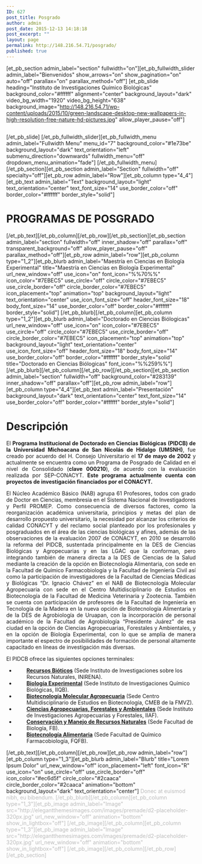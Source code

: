```yaml
---
ID: 627
post_title: Posgrado
author: admin
post_date: 2015-12-13 14:18:18
post_excerpt: ""
layout: page
permalink: http://148.216.54.71/posgrado/
published: true
---
```

[et_pb_section admin_label="section" fullwidth="on"][et_pb_fullwidth_slider admin_label="Bienvenidos" show_arrows="on" show_pagination="on" auto="off" parallax="on" parallax_method="off"] [et_pb_slide heading="Instituto de Investigaciones Químico Biológicas" background_color="#ffffff" alignment="center" background_layout="dark" video_bg_width="1920" video_bg_height="638" background_image="http://148.216.54.71/wp-content/uploads/2015/10/green-landscape-desktop-new-wallpapers-in-high-resolution-free-nature-hd-pictures.jpg" allow_player_pause="off"]
<h2></h2>
[/et_pb_slide] [/et_pb_fullwidth_slider][et_pb_fullwidth_menu admin_label="Fullwidth Menu" menu_id="7" background_color="#1e73be" background_layout="dark" text_orientation="left" submenu_direction="downwards" fullwidth_menu="off" dropdown_menu_animation="fade"] [/et_pb_fullwidth_menu][/et_pb_section][et_pb_section admin_label="Section" fullwidth="off" specialty="off"][et_pb_row admin_label="Row"][et_pb_column type="4_4"][et_pb_text admin_label="Text" background_layout="light" text_orientation="center" text_font_size="14" use_border_color="off" border_color="#ffffff" border_style="solid"]
<h1>PROGRAMAS DE POSGRADO</h1>
[/et_pb_text][/et_pb_column][/et_pb_row][/et_pb_section][et_pb_section admin_label="section" fullwidth="off" inner_shadow="off" parallax="off" transparent_background="off" allow_player_pause="off" parallax_method="off"][et_pb_row admin_label="row"][et_pb_column type="1_2"][et_pb_blurb admin_label="Maestría en Ciencias en Biología Experimental" title="Maestría en Ciencias en Biología Experimental" url_new_window="off" use_icon="on" font_icon="%%70%%" icon_color="#7EBEC5" use_circle="off" circle_color="#7EBEC5" use_circle_border="off" circle_border_color="#7EBEC5" icon_placement="top" animation="top" background_layout="light" text_orientation="center" use_icon_font_size="off" header_font_size="18" body_font_size="14" use_border_color="off" border_color="#ffffff" border_style="solid"] [/et_pb_blurb][/et_pb_column][et_pb_column type="1_2"][et_pb_blurb admin_label="Doctorado en Ciencias Biólogicas" url_new_window="off" use_icon="on" icon_color="#7EBEC5" use_circle="off" circle_color="#7EBEC5" use_circle_border="off" circle_border_color="#7EBEC5" icon_placement="top" animation="top" background_layout="light" text_orientation="center" use_icon_font_size="off" header_font_size="18" body_font_size="14" use_border_color="off" border_color="#ffffff" border_style="solid" title="Doctorado en Ciencias Biólogicas" font_icon="%%259%%"] [/et_pb_blurb][/et_pb_column][/et_pb_row][/et_pb_section][et_pb_section admin_label="section" fullwidth="off" background_color="#283139" inner_shadow="off" parallax="off"][et_pb_row admin_label="row"][et_pb_column type="4_4"][et_pb_text admin_label="Presentación" background_layout="dark" text_orientation="center" text_font_size="14" use_border_color="off" border_color="#ffffff" border_style="solid"]
<h1>Descripción</h1>
<p style="text-align: justify;">El <strong>Programa Institucional de Doctorado en Ciencias Biológicas (PIDCB) de la Universidad Michoacana de San Nicolás de Hidalgo (UMSNH)</strong>, fue creado por acuerdo del H. Consejo Universitario el <strong>17 de mayo de 2002</strong> y actualmente se encuentra como un Programa de Posgrado de Calidad en el nivel de Consolidado (<strong>clave 000210</strong>), de acuerdo con la evaluación realizada por SEP-CONACYT. <strong>Este programa actualmente cuenta con proyectos de investigación financiados por el CONACYT.</strong></p>
<p style="text-align: justify;">El Núcleo Académico Básico (NAB) agrupa 61 Profesores, todos con grado de Doctor en Ciencias, membresia en el Sistema Nacional de Investigadores y Perfil PROMEP. Como consecuencia de diversos factores, como la reorganización académica universitaria, principios y metas del plan de desarrollo propuesto universitario, la necesidad por alcanzar los criterios de calidad CONACYT y del reclamo social planteado por los profesionales y posgraduados en el área de las ciencias biológicas y afines, además de las observaciones de la evaluación 2007 de CONACYT, en 2010 se desarrolló la reforma del PIDCB, sustentada principalmente en la DES de Ciencias Biológicas y Agropecuarias y en las LGAC que la conforman, pero integrando también de manera directa a la DES de Ciencias de la Salud mediante la creación de la opción en Biotecnología Alimentaria, con sede en la Facultad de Químico Farmacobiología y la Facultad de Ingeniería Civil así como la participación de investigadores de la Facultad de Ciencias Médicas y Biológicas “Dr. Ignacio Chávez” en el NAB de Biotecnología Molecular Agropecuaria con sede en el Centro Multidisciplinario de Estudios en Biotecnología de la Facultad de Medicina Veterinaria y Zootecnia. También se cuenta con participación de profesores de la Facultad de Ingeniería en Tecnología de la Madera en la nueva opción de Biotecnología Alimentaria y de la DES de Agrobiología de Uruapan, con la incorporación de personal académico de la Facultad de Agrobiología “Presidente Juárez” de esa ciudad en la opción de Ciencias Agropecuarias, Forestales y Ambientales, y en la opción de Biología Experimental, con lo que se amplía de manera importante el espectro de posibilidades de formación de personal altamente capacitado en líneas de investigación más diversas.</p>
<p style="text-align: justify;">El PIDCB ofrece las siguientes opciones terminales:</p>

<ul>
	<li style="padding-left: 30px;"><strong><a href="http://www.iiqb.umich.mx/PIDCB/index.php/lineas-de-aplicacion-y-generacion-del-conocimiento/recursos-bioticos">Recursos Bióticos</a></strong> (Sede Instituto de Investigaciones sobre los Recursos Naturales, INIRENA).</li>
	<li style="padding-left: 30px;"><strong><a href="http://www.iiqb.umich.mx/PIDCB/index.php/lineas-de-aplicacion-y-generacion-del-conocimiento/biologia-experimental">Biología Experimental</a></strong> (Sede Instituto de Investigaciones Químico Biológicas, IIQB).</li>
	<li style="padding-left: 30px;"><strong><a href="http://www.iiqb.umich.mx/PIDCB/index.php/lineas-de-aplicacion-y-generacion-del-conocimiento/biotecnologia-molecular-agropecuaria">Biotecnología Molecular Agropecuaria</a></strong> (Sede Centro Multidisciplinario de Estudios en Biotecnología, CMEB de la FMVZ).</li>
	<li style="padding-left: 30px;"><strong><a href="http://www.iiqb.umich.mx/PIDCB/index.php/lineas-de-aplicacion-y-generacion-del-conocimiento/ciencias-agropecuarias-forestales-y-ambientales">Ciencias Agropecuarias, Forestales y Ambientales</a></strong> (Sede Instituto de Investigaciones Agropecuarias y Forestales, IIAF).</li>
	<li style="padding-left: 30px;"><strong><a href="http://www.iiqb.umich.mx/PIDCB/index.php/lineas-de-aplicacion-y-generacion-del-conocimiento/conservacion-y-manejo-de-recursos-naturales">Conservación y Manejo de Recursos Naturales</a></strong> (Sede Facultad de Biología, FB).</li>
	<li style="padding-left: 30px;"><strong><a href="http://www.iiqb.umich.mx/PIDCB/index.php/lineas-de-aplicacion-y-generacion-del-conocimiento/biotecnologia-alimentaria">Biotecnología Alimentaria</a></strong> (Sede Facultad de Químico Farmacobiología, FQFB).</li>
</ul>
[/et_pb_text][/et_pb_column][/et_pb_row][et_pb_row admin_label="row"][et_pb_column type="1_3"][et_pb_blurb admin_label="Blurb" title="Lorem Ipsum Dolor" url_new_window="off" icon_placement="left" font_icon="R" use_icon="on" use_circle="off" use_circle_border="off" icon_color="#ec6d5f" circle_color="#2caaca" circle_border_color="#2caaca" animation="bottom" background_layout="dark" text_orientation="center"] <span style="color: #bbbbbb;">Donec at euismod nibh, eu bibendum. [/et_pb_blurb][/et_pb_column][et_pb_column type="1_3"][et_pb_image admin_label="Image" src="http://elegantthemesimages.com/images/premade/d2-placeholder-320px.jpg" url_new_window="off" animation="bottom" show_in_lightbox="off"] [/et_pb_image][/et_pb_column][et_pb_column type="1_3"][et_pb_image admin_label="Image" src="http://elegantthemesimages.com/images/premade/d2-placeholder-320px.jpg" url_new_window="off" animation="bottom" show_in_lightbox="off"] [/et_pb_image][/et_pb_column][/et_pb_row][/et_pb_section]</span>